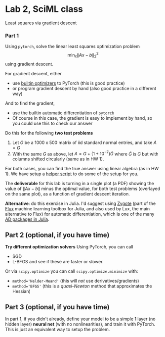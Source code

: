 # Lab 2, SciML class

Least squares via gradient descent


### Part 1

Using `pytorch`, solve the linear least squares optimization problem $$\min_x \|Ax-b\|_2^2$$ using gradient descent.

For gradient descent, either
- use [builtin optimizers](https://pytorch.org/docs/stable/optim.html) to PyTorch (this is good practice)
- or program gradient descent by hand (also good practice in a different way)

And to find the gradient,
- use the builtin automatic differentiation of `pytorch`  
- Of course in this case, the gradient is easy to implement by hand, so you could use this to check our answer

Do this for the following **two test problems**
1. Let $G$ be a 1000 x 500 matrix of iid standard normal entries, and take $A=G$
2. With the same $G$ as above, let $A=G + (1+10^{-7})\tilde{G}$ where $\tilde{G}$ is $G$ but with columns shifted circularly (same as in HW 1).

For both cases, you can find the true answer using linear algebra (as in HW 1).  We have setup a [helper script](lab02.ipynb) to do some of the setup for you.

The **deliverable** for this lab is turning in a single plot (a PDF) showing the value of $\|Ax-b\|$ minus the optimal value, for both test problems (overlayed on the same plot), as a function of gradient descent iteration.

**Alternative**: do this exercise in Julia. I'd suggest using [Zygote](https://fluxml.ai/Zygote.jl/stable/) (part of the [Flux](https://fluxml.ai/) machine learning toolbox for Julia, and also used by Lux, the main alternative to Flux) for automatic differentiation, which is one of the many [AD packages in Julia](https://juliadiff.org/).

## Part 2 (optional, if you have time)
**Try different optimization solvers**
Using PyTorch, you can call
- SGD
- L-BFGS
and see if these are faster or slower.

Or via `scipy.optimize` you can call `scipy.optimize.minimize` with:
- `method='Nelder-Meand'` (this will *not* use derivatives/gradients)
- `method='BFGS'` (this is a *quasi-Newton* method that approximates the Hessian)

## Part 3 (optional, if you have time)
In part 1, if you didn't already, define your model to be a simple 1 layer (no hidden layer) **neural net** (with no nonlinearities), and train it with PyTorch.  This is just an equivalent way to setup the problem.
